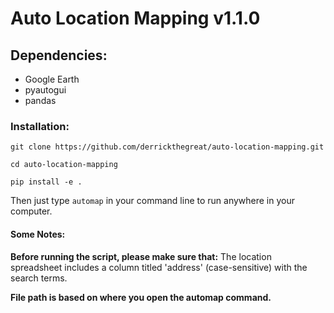 # Auto Location Mapping v1.1.0

## Dependencies:

- Google Earth
- pyautogui
- pandas

### Installation:

`git clone https://github.com/derrickthegreat/auto-location-mapping.git`

`cd auto-location-mapping`

`pip install -e .`

Then just type `automap` in your command line to run anywhere in your computer.

#### Some Notes:

**Before running the script, please make sure that:** The location spreadsheet includes a column titled 'address' (case-sensitive) with the search terms.

**File path is based on where you open the automap command.**
